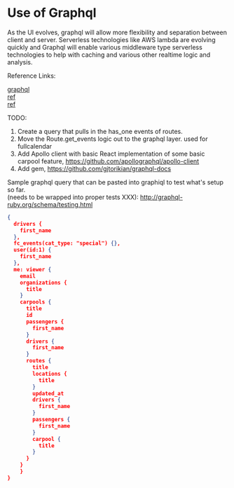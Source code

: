 # Use of Graphql 
As the UI evolves, graphql will allow more flexibility and separation between client and server.  Serverless technologies like AWS lambda are evolving quickly and Graphql will enable various middleware type serverless technologies to help with caching and various other realtime logic and analysis.

Reference Links:

[graphql](http://graphql.org/)  
[ref](https://hackernoon.com/graphql-tips-after-a-year-in-production-419341db52e3)  
[ref](https://medium.com/@cjoudrey/life-of-a-graphql-query-lexing-parsing-ca7c5045fad8)

TODO:
1. Create a query that pulls in the has_one events of routes.
1. Move the Route.get_events logic out to the graphql layer.  used for fullcalendar
1. Add Apollo client with basic React implementation of some basic carpool feature, https://github.com/apollographql/apollo-client
1. Add gem, https://github.com/gjtorikian/graphql-docs

Sample graphql query that can be pasted into graphiql to test what's setup so far.  
(needs to be wrapped into proper tests XXX):
http://graphql-ruby.org/schema/testing.html

```json
{
  drivers {
    first_name
  },
  fc_events(cat_type: "special") {},
  user(id:1) {
    first_name
  },
  me: viewer {
  	email
    organizations {
      title
    }
    carpools {
      title
      id
      passengers {
        first_name
      }
      drivers {
        first_name
      }
      routes {
        title
        locations {
          title
        }
        updated_at
        drivers {
          first_name
        }
        passengers {
          first_name
        }
        carpool {
          title
        }
      }
    }
	}
}
```
